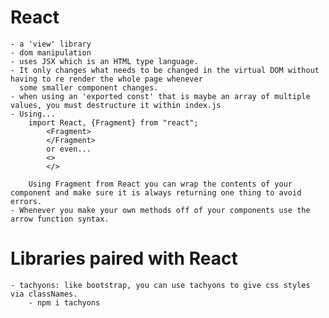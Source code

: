 # React

    - a 'view' library
    - dom manipulation
    - uses JSX which is an HTML type language.
    - It only changes what needs to be changed in the virtual DOM without having to re render the whole page whenever
      some smaller component changes.
    - when using an 'exported const' that is maybe an array of multiple values, you must destructure it within index.js
    - Using...
        import React, {Fragment} from "react";
            <Fragment>
            </Fragment>
            or even...
            <>
            </>

        Using Fragment from React you can wrap the contents of your component and make sure it is always returning one thing to avoid errors.
    - Whenever you make your own methods off of your components use the arrow function syntax.

# Libraries paired with React

    - tachyons: like bootstrap, you can use tachyons to give css styles via classNames.
        - npm i tachyons
